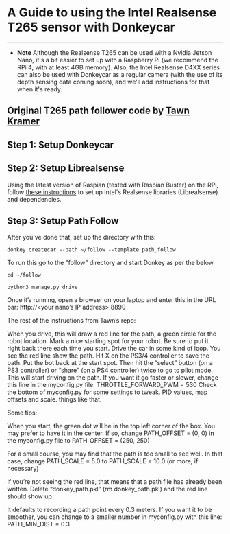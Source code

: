 # A Guide to using the Intel Realsense T265 sensor with Donkeycar

----

* **Note** Although the Realsense T265 can be used with a Nvidia Jetson Nano, it's a bit easier to set up with a Raspberry Pi (we recommend the RPi 4, with at least 4GB memory). Also, the Intel Realsense D4XX series can also be used with Donkeycar as a regular camera (with the use of its depth sensing data coming soon), and we'll add instructions for that when it's ready.

Original T265 path follower code by [Tawn Kramer](https://github.com/tawnkramer/donkey)
----

## Step 1: Setup Donkeycar

## Step 2: Setup Librealsense

Using the latest version of Raspian (tested with Raspian Buster) on the RPi, follow [these instructions](https://github.com/IntelRealSense/librealsense/blob/master/doc/installation_raspbian.md) to set up Intel's Realsense libraries (Librealsense) and dependencies. 

## Step 3: Setup Path Follow

After you’ve done that, set up the directory with this:

```donkey createcar --path ~/follow --template path_follow```

To run this go to the "follow" directory and start Donkey as per the below

```cd ~/follow```

```python3 manage.py drive```

Once it’s running, open a browser on your laptop and enter this in the URL bar: http://<your nano’s IP address>:8890

The rest of the instructions from Tawn’s repo:

When you drive, this will draw a red line for the path, a green circle for the robot location.
Mark a nice starting spot for your robot. Be sure to put it right back there each time you start.
Drive the car in some kind of loop. You see the red line show the path.
Hit X on the PS3/4 controller to save the path.
Put the bot back at the start spot.
Then hit the “select” button (on a PS3 controller) or “share” (on a PS4 controller) twice to go to pilot mode. This will start driving on the path. If you want it go faster or slower, change this line in the myconfig.py file: THROTTLE_FORWARD_PWM = 530
Check the bottom of myconfig.py for some settings to tweak. PID values, map offsets and scale. things like that. 

Some tips:

When you start, the green dot will be in the top left corner of the box. You may prefer to have it in the center. If so, change PATH_OFFSET = (0, 0) in the myconfig.py file to PATH_OFFSET = (250, 250)

For a small course, you may find that the path is too small to see well. In that case, change PATH_SCALE = 5.0 to PATH_SCALE = 10.0 (or more, if necessary)

If you’re not seeing the red line, that means that a path file has already been written. Delete “donkey_path.pkl” (rm donkey_path.pkl) and the red line should show up

It defaults to recording a path point every 0.3 meters. If you want it to be smoother, you can change to a smaller number in myconfig.py with this line: PATH_MIN_DIST = 0.3
